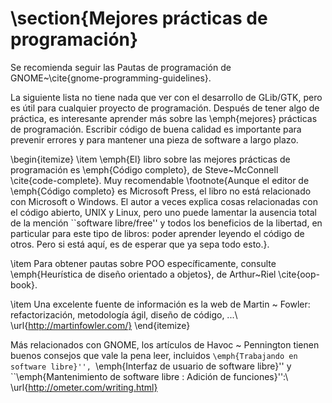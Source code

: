# \section{Mejores prácticas de programación}

Se recomienda seguir las Pautas de programación de GNOME~\cite{gnome-programming-guidelines}.

La siguiente lista no tiene nada que ver con el desarrollo de GLib/GTK, pero es útil para cualquier proyecto de programación. Después de tener algo de práctica, es interesante aprender más sobre las \emph{mejores} prácticas de programación. Escribir código de buena calidad es importante para prevenir errores y para mantener una pieza de software a largo plazo.

\begin{itemize}
  \item \emph{El} libro sobre las mejores prácticas de programación es \emph{Código completo}, de Steve~McConnell \cite{code-complete}. Muy recomendable \footnote{Aunque el editor de \emph{Código completo} es Microsoft Press, el libro no está relacionado con Microsoft o Windows. El autor a veces explica cosas relacionadas con el código abierto, UNIX y Linux, pero uno puede lamentar la ausencia total de la mención ``software libre/free'' y todos los beneficios de la libertad, en particular para este tipo de libros: poder aprender leyendo el código de otros. Pero si está aquí, es de esperar que ya sepa todo esto.}.

  \item Para obtener pautas sobre POO específicamente, consulte \emph{Heurística de diseño orientado a objetos}, de Arthur~Riel \cite{oop-book}.

  \item Una excelente fuente de información es la web de Martin ~ Fowler: refactorización, metodología ágil, diseño de código, ...\\
  \url{http://martinfowler.com/}
\end{itemize}

Más relacionados con GNOME, los artículos de Havoc ~ Pennington tienen buenos consejos que vale la pena leer, incluidos ``\emph{Trabajando en software libre}'', ``\emph{Interfaz de usuario de software libre}'' y ``\emph{Mantenimiento de software libre : Adición de funciones}'':\\
\url{http://ometer.com/writing.html}